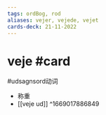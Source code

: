 ```yaml
---
tags: ordBog, rod
aliases: vejer, vejede, vejet
cards-deck: 21-11-2022
---
```


# veje #card 
#udsagnsord动词 
- 称重
- [[veje ud]]
^1669017886849

